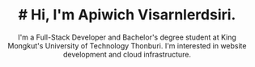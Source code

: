 <h1 align="center"># Hi, I'm Apiwich Visarnlerdsiri.</h1>

<p align="center">I'm a Full-Stack Developer and Bachelor's degree student at King Mongkut's University of Technology Thonburi. I'm interested in website development and cloud infrastructure.</p>






